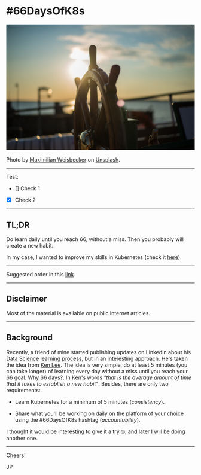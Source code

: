 # #66DaysOfK8s

![./readme-images/maximilian-weisbecker-Esq0ovRY-Zs-unsplash.jpg](./readme-images/maximilian-weisbecker-Esq0ovRY-Zs-unsplash.jpg)

Photo by [Maximilian Weisbecker](https://unsplash.com/@maxweisbecker) on [Unsplash](https://unsplash.com/photos/Esq0ovRY-Zs).

---

Test:

- [] Check 1
- [x] Check 2

---

## TL;DR

Do learn daily until you reach 66, without a miss. Then you probably will create a new habit.

In my case, I wanted to improve my skills in Kubernetes (check it [here](./challenge/README.md)).

---

Suggested order in this [link](./challenge/suggested-order.md).

---

## Disclaimer

Most of the material is available on public internet articles.

---

## Background

Recently, a friend of mine started publishing updates on LinkedIn about his [Data Science learning process](https://www.linkedin.com/search/results/all/?keywords=%2366DaysOfData&origin=GLOBAL_SEARCH_HEADER), but in an interesting approach. He's taken the idea from [Ken Lee](https://medium.com/r/?url=https%3A%2F%2Ftowardsdatascience.com%2Fwhy-im-starting-data-science-over-21bec8036ce9).
The idea is very simple, do at least 5 minutes (you can take longer) of learning every day without a miss until you reach your 66 goal. Why 66 days?.
In Ken's words _"that is the average amount of time that it takes to establish a new habit"_. Besides, there are only two requirements:

* Learn Kubernetes for a minimum of 5 minutes (_consistency_).

* Share what you'll be working on daily on the platform of your choice using the #66DaysOfK8s hashtag (_accountability_).

I thought it would be interesting to give it a try 🤓, and later I will be doing another one.

---

Cheers!

JP
